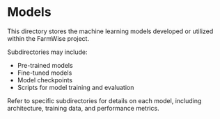 # Models

This directory stores the machine learning models developed or utilized within the FarmWise project.

Subdirectories may include:
- Pre-trained models
- Fine-tuned models
- Model checkpoints
- Scripts for model training and evaluation

Refer to specific subdirectories for details on each model, including architecture, training data, and performance metrics. 
